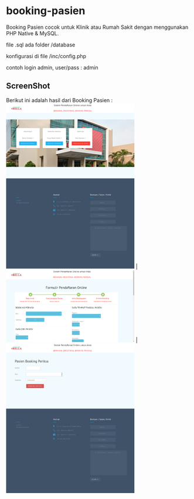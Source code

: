 # booking-pasien
Booking Pasien cocok untuk Klinik atau Rumah Sakit dengan menggunakan PHP Native & MySQL.


file .sql ada folder /database

konfigurasi di file /inc/config.php

contoh login admin,
user/pass : admin

## ScreenShot
Berikut ini adalah hasil dari Booking Pasien :
<a><img src="https://raw.githubusercontent.com/mrbrelax/booking-pasien/main/screenshot/selamatdatang.png" width="350"></a> | <a><img src="https://raw.githubusercontent.com/mrbrelax/booking-pasien/main/screenshot/PendaftaranPasien.png" width="350"></a> |
<a><img src="https://raw.githubusercontent.com/mrbrelax/booking-pasien/main/screenshot/BookingPeriksa.png" width="350"></a>
